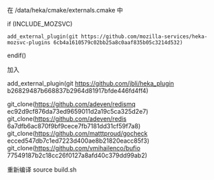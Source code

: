 在 /data/heka/cmake/externals.cmake 中

if (INCLUDE_MOZSVC)

    add_external_plugin(git https://github.com/mozilla-services/heka-mozsvc-plugins 6cb4a1610579c02bb25a8c0aaf835b05c3214d532)
    
endif()

加入

add_external_plugin(git https://github.com/jbli/heka_plugin b26829487b668837b2964d81917bfde446fd4ff4)


git_clone(https://github.com/adeven/redismq ec92d9cf876da73ed9659011d2a19c5ca325d2e7)
git_clone(https://github.com/adeven/redis 6a7dfb6ac870f9bf9cece7fb7181dd31cf59f7a8)
git_clone(https://github.com/matttproud/gocheck ecced547db7c1ed7223d400ae8b21820eacc85f3)
git_clone(https://github.com/vmihailenco/bufio 77549187b2c18cc26f0127a8afd40c379dd99ab2)

重新编译
source build.sh
